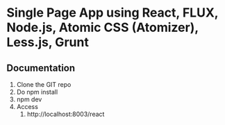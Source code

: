# Single Page App using React, FLUX, Node.js, Atomic CSS (Atomizer), Less.js, Grunt

## Documentation
1. Clone the GIT repo
2. Do npm install
3. npm dev
4. Access
	1. http://localhost:8003/react